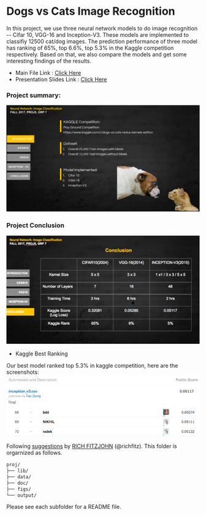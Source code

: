 # Dogs vs Cats Image Recognition



In this project, we use three neural network models to do image recognition -- Cifar 10, VGG-16 and Inception-V3. These models are implemented to classifiy 12500 cat/dog images. The prediction performance of three model has ranking of 65%, top 6.6%, top 5.3% in the Kaggle competition respectively. Based on that, we also compare the models and get some interesting findings of the results.

+ Main File Link : [Click Here](https://github.com/TZstatsADS/Fall2017-project5-grp7/blob/master/doc/main.ipynb )
+ Presentation Slides Link : [Click Here](https://github.com/TZstatsADS/Fall2017-project5-grp7/blob/master/doc/proj5-grp7.pptx)
	
### Project summary: 

![a](figs/4.jpg)



### Project Conclusion  

![b](figs/5.jpg)

* Kaggle Best Ranking 

Our best model ranked top 5.3% in kaggle competition, here are the screenshots:
![b1](figs/best1.jpg)
![b2](figs/best2.jpg)

	
Following [suggestions](http://nicercode.github.io/blog/2013-04-05-projects/) by [RICH FITZJOHN](http://nicercode.github.io/about/#Team) (@richfitz). This folder is orgarnized as follows.

```
proj/
├── lib/
├── data/
├── doc/
├── figs/
└── output/
```

Please see each subfolder for a README file.
